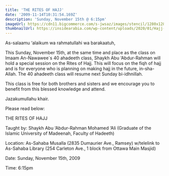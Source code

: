 ```yaml
---
title: 'THE RITES OF HAJJ'
date: '2009-11-14T10:31:54.169Z'
description: 'Sunday, November 15th @ 6:15pm'
imageUrl: https://cdn11.bigcommerce.com/s-jwsaz/images/stencil/1280x1280/products/2441/8173/The_Prophets_Prayer_Described_1__08809.1519876429.jpg
thumbnailUrl: https://insidearabia.com/wp-content/uploads/2020/01/Hajj-1280x640.jpg
---
```


As-salaamu ‘alaikum wa rahmatullahi wa barakaatuh,

This Sunday, November 15th, at the same time and place as the class on Imaam An-Nawawee`s 40 ahadeeth class, Shaykh Abu ‘Abdur-Rahman will hold a special session on the Rites of Hajj. This will focus on the fiqh of hajj and is for everyone who is planning on making hajj in the future, in-sha-Allah. The 40 ahadeeth class will resume next Sunday bi-idhnillah.

This class is free for both brothers and sisters and we encourage you to benefit from this blessed knowledge and attend.

Jazakumullahu khair.

Please read below:

THE RITES OF HAJJ

Taught by:
Shaykh Abu ‘Abdur-Rahman Mohamed ‘Ali
(Graduate of the Islamic University of Madeenah, Faculty of Hadeeth)

Location:
As-Sahaba Musalla (2835 Dumaurier Ave., Ramsey)
w/telelink to As-Sahaba Library (254 Carleton Ave., 1 block from Ottawa Main Masjid)

Date:
Sunday, November 15th, 2009

Time:
6:15pm

